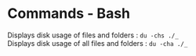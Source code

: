 # Commands - Bash

Displays disk usage of files and folders : `du -chs ./_`\
Displays disk usage of all files and folders : `du -cha ./_`
